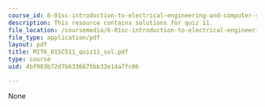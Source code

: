```yaml
---
course_id: 6-01sc-introduction-to-electrical-engineering-and-computer-science-i-spring-2011
description: This resource contains solutions for quiz 11.
file_location: /coursemedia/6-01sc-introduction-to-electrical-engineering-and-computer-science-i-spring-2011/4bf983b72d7b6336675bb33e14a7fc06_MIT6_01SCS11_quiz11_sol.pdf
file_type: application/pdf
layout: pdf
title: MIT6_01SCS11_quiz11_sol.pdf
type: course
uid: 4bf983b72d7b6336675bb33e14a7fc06

---
```

None